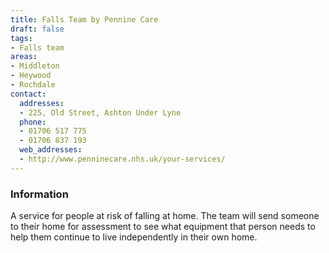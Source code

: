 ```yaml
---
title: Falls Team by Pennine Care
draft: false
tags:
- Falls team
areas:
- Middleton
- Heywood
- Rochdale
contact:
  addresses:
  - 225, Old Street, Ashton Under Lyne
  phone:
  - 01706 517 775
  - 01706 837 193
  web_addresses:
  - http://www.penninecare.nhs.uk/your-services/
---
```


### Information
A service for people at risk of falling at home.
The team will send someone to their home for
assessment to see what equipment that person
needs to help them continue to live independently
in their own home.